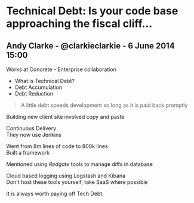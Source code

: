 # Technical Debt: Is your code base approaching the fiscal cliff...

## Andy Clarke - @clarkieclarkie - 6 June 2014 15:00

Works at Concrete - Enterprise collaboration

- What is Technical Debt?
- Debt Accumulation
- Debt Reduction

> A little debt speeds development so long as it is paid back promptly


Building new client site involved copy and paste

Continuous Delivery  
They now use Jenkins

Went from 8m lines of code to 800k lines  
Built a framework  

Mentioned using *Redgate* tools to manage diffs in database

Cloud based logging using Logstash and Kibana  
Don't host these tools yourself, take SaaS where possible

It is always worth paying off Tech Debt

